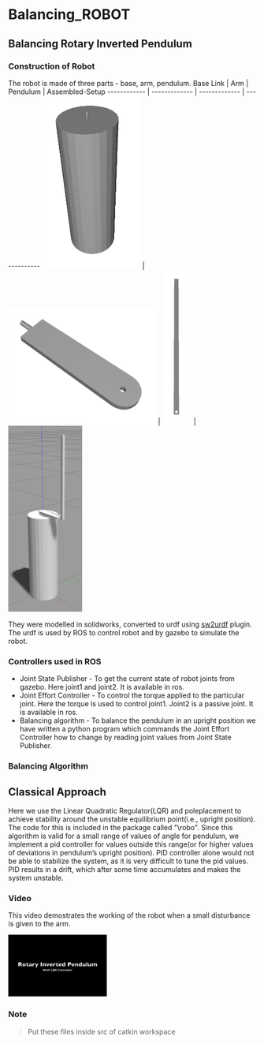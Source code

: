 # Balancing_ROBOT

## Balancing Rotary Inverted Pendulum

### Construction of Robot

The robot is made of three parts - base, arm, pendulum.
Base Link | Arm | Pendulum | Assembled-Setup
------------ | ------------- | ------------- | -------------
<img src="Images/base.png" width="200"/> | <img src="Images/arm.png" width="300"/> | <img src="Images/pendulum.png" width = "60"/> | <img src="Images/assembled_setup.png" width = "150"/>



They were modelled in solidworks, converted to urdf using [sw2urdf](http://wiki.ros.org/sw_urdf_exporter) plugin. The urdf is used by ROS to control robot and by  gazebo to simulate the robot.

### Controllers used in ROS

- Joint State Publisher - To get the current state of robot joints from gazebo. Here joint1 and joint2. It is available in ros.
- Joint Effort Controller - To control the torque applied to the particular joint. Here the torque is used to control joint1. Joint2 is a passive joint. It is available in ros.
- Balancing algorithm - To balance the pendulum in an upright position we have written a python program which commands the Joint Effort Controller how to change by reading joint values from Joint State Publisher.

### Balancing Algorithm

## Classical Approach
Here we use the Linear Quadratic Regulator(LQR) and poleplacement to achieve stability around the unstable equilibrium point(i.e., upright position). The code for this is included in the package called "\robo". Since this algorithm is valid for a small range of values of angle for pendulum, we implement a pid controller for values outside this range(or for higher values of deviations in pendulum’s upright position). PID controller alone would not be able to stabilize the system, as it is very difficult to tune the pid values. PID results in a drift, which after some time accumulates and makes the system unstable. 


### Video

This video demostrates the working of the robot when a small disturbance is given to the arm.

[<img src="Images/youtube_thumbnail.png" width="200"/>](https://www.youtube.com/watch?v=TlEo0WCmKsQ&feature=youtu.be "Inverted Pendulum")

### Note
>Put these files inside src of catkin workspace

